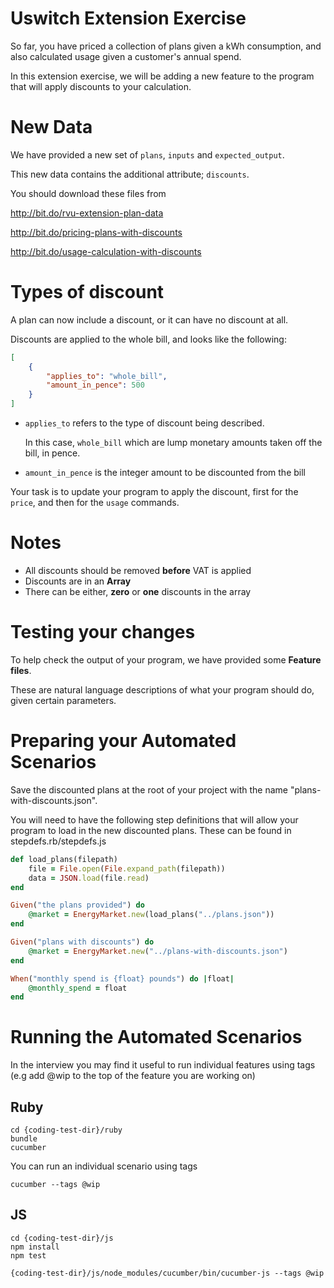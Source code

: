 # Uswitch Extension Exercise

So far, you have priced a collection of plans given a kWh consumption,
and also calculated usage given a customer's annual spend.

In this extension exercise, we will be adding a new feature to the
program that will apply discounts to your calculation.

# New Data

We have provided a new set of `plans`, `inputs` and `expected_output`.

This new data contains the additional attribute; `discounts`.

You should download these files from

http://bit.do/rvu-extension-plan-data

http://bit.do/pricing-plans-with-discounts

http://bit.do/usage-calculation-with-discounts


# Types of discount

A plan can now include a discount, or it can have no discount at all.

Discounts are applied to the whole bill, and looks like the following:

```json
[
    {
        "applies_to": "whole_bill",
        "amount_in_pence": 500
    }
]
```

+ `applies_to` refers to the type of discount being described.

    In this case, `whole_bill` which are lump monetary amounts taken off the bill, in pence.

+ `amount_in_pence` is the integer amount to be discounted from the bill


Your task is to update your program to apply the discount, first for the `price`, and then for the `usage` commands.

# Notes

+ All discounts should be removed **before** VAT is applied
+ Discounts are in an **Array**
+ There can be either, **zero** or **one** discounts in the array

# Testing your changes

To help check the output of your program, we have provided some **Feature files**.

These are natural language descriptions of what your program should do, given certain parameters.

# Preparing your Automated Scenarios

Save the discounted plans at the root of your project with the name "plans-with-discounts.json".

You will need to have the following step definitions that will allow your program to load in the new discounted plans. These can be found in stepdefs.rb/stepdefs.js

```ruby
def load_plans(filepath)
    file = File.open(File.expand_path(filepath))
    data = JSON.load(file.read)
end

Given("the plans provided") do
    @market = EnergyMarket.new(load_plans("../plans.json"))
end

Given("plans with discounts") do
    @market = EnergyMarket.new("../plans-with-discounts.json")
end

When("monthly spend is {float} pounds") do |float|
    @monthly_spend = float
end

```

# Running the Automated Scenarios

In the interview you may find it useful to run individual features using tags (e.g add @wip to the top of the feature you are working on)

## Ruby

```
cd {coding-test-dir}/ruby
bundle
cucumber

```

You can run an individual scenario using tags

```
cucumber --tags @wip
```

## JS

```
cd {coding-test-dir}/js
npm install
npm test

```

```
{coding-test-dir}/js/node_modules/cucumber/bin/cucumber-js --tags @wip

```
